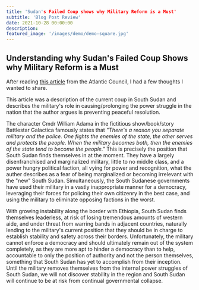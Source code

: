 ```yaml
---
title: 'Sudan's Failed Coup shows why Military Reform is a Must'
subtitle: 'Blog Post Review'
date: 2021-10-28 00:00:00
description:
featured_image: '/images/demo/demo-square.jpg'
---
```


## Understanding why Sudan's Failed Coup Shows why Military Reform is a Must

After reading <a href = "https://www.atlanticcouncil.org/blogs/africasource/sudans-failed-coup-shows-why-military-reform-is-a-must/">this article</a> from the Atlantic Council, I had a few thoughts I wanted to share.

This article was a description of the current coup in South Sudan and describes the military's role in causing/prolonging the power struggle in the nation that the author argues is preventing peaceful resolution.

The character Cmdr William Adama in the fictitious show/book/story Battlestar Galactica famously states that <i>"There's a reason you separate military and the police. One fights the enemies of the state, the other serves and protects the people. When the military becomes both, then the enemies of the state tend to become the people."</i> This is precisely the position that South Sudan finds themselves in at the moment.  They have a largely disenfranchised and marginalized military, little to no middle class, and a power hungry political faction, all vying for power and recognition, what the auther describes as a fear of being marginalized or becoming irrelevant with the "new" South Sudan.  Simultaneously, the South Sudanese governments have used their military in a vastly inappropriate manner for a democracy, leveraging their forces for policing their own citizenry in the best case, and using the military to eliminate opposing factions in the worst.  

With growing instability along the border with Ethiopia, South Sudan finds themselves leaderless, at risk of losing tremendous amounts of western aide, and under threat from warring bands in adjacent countries, naturally lending to the military's current position that they should be in charge to establish stability and safety across their borders.  Unfortunately, the military cannot enforce a democracy and should ultimately remain out of the system completely, as they are more apt to hinder a democracy than to help, accountable to only the position of authority and not the person themselves, something that South Sudan has yet to accomplish from their inception.  Until the military removes themselves from the internal power struggles of South Sudan, we will not discover stability in the region and South Sudan will continue to be at risk from continual governmental collapse.  
